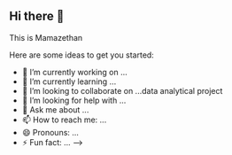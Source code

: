 ## Hi there 👋
This is Mamazethan



Here are some ideas to get you started:

- 🔭 I’m currently working on ...
- 🌱 I’m currently learning ...
- 👯 I’m looking to collaborate on ...data analytical project
- 🤔 I’m looking for help with ...
- 💬 Ask me about ...
- 📫 How to reach me: ...
- 😄 Pronouns: ...
- ⚡ Fun fact: ...
-->
